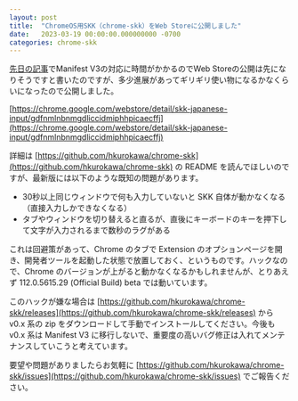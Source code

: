 ```yaml
---
layout: post
title:  "ChromeOS用SKK（chrome-skk）をWeb Storeに公開しました"
date:   2023-03-19 00:00:00.000000000 -0700
categories: chrome-skk
---
```


[先日の記事](/chrome-skk/2022/08/06/chrome-skk.html)でManifest V3の対応に時間がかかるのでWeb Storeの公開は先になりそうですと書いたのですが、多少進展があってギリギリ使い物になるかなくらいになったので公開しました。

[https://chrome.google.com/webstore/detail/skk-japanese-input/gdfnmlnbnmgdliccidmiphhpicaecffj](https://chrome.google.com/webstore/detail/skk-japanese-input/gdfnmlnbnmgdliccidmiphhpicaecffj)

<!-- more -->

詳細は [https://github.com/hkurokawa/chrome-skk](https://github.com/hkurokawa/chrome-skk) の README を読んでほしいのですが、最新版には以下のような既知の問題があります。

* 30秒以上同じウィンドウで何も入力していないと SKK 自体が動かなくなる（直接入力しかできなくなる）
* タブやウィンドウを切り替えると直るが、直後にキーボードのキーを押下して文字が入力されるまで数秒のラグがある

これは回避策があって、Chrome のタブで Extension のオプションページを開き、開発者ツールを起動した状態で放置しておく、というものです。ハックなので、Chrome のバージョンが上がると動かなくなるかもしれませんが、とりあえず 112.0.5615.29 (Official Build) beta では動いています。

このハックが嫌な場合は [https://github.com/hkurokawa/chrome-skk/releases](https://github.com/hkurokawa/chrome-skk/releases) から v0.x 系の zip をダウンロードして手動でインストールしてください。今後も v0.x 系は Manifest V3 に移行しないで、重要度の高いバグ修正は入れてメンテナンスしていこうと考えています。

要望や問題がありましたらお気軽に [https://github.com/hkurokawa/chrome-skk/issues](https://github.com/hkurokawa/chrome-skk/issues) でご報告ください。